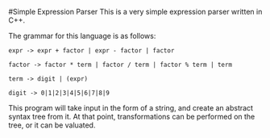 #Simple Expression Parser
This is a very simple expression parser written in C++.

The grammar for this language is as follows:

`expr -> expr + factor | expr - factor | factor`

`factor -> factor * term | factor / term | factor % term | term`

`term -> digit | (expr)`

`digit -> 0|1|2|3|4|5|6|7|8|9`

This program will take input in the form of a string, and create an abstract syntax tree from it. At that point, transformations can be performed on the tree, or it can be valuated.
